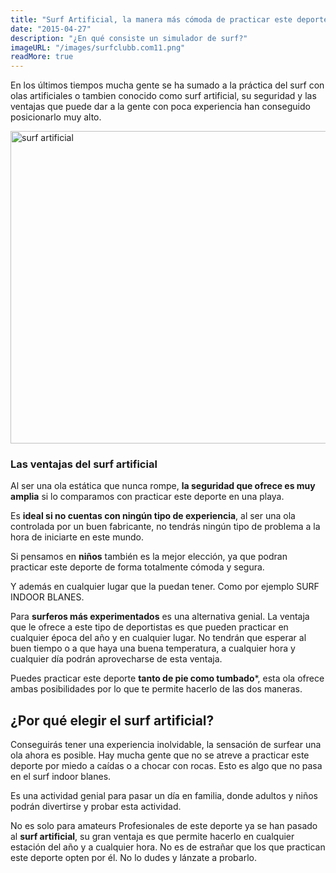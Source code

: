 ```yaml
---
title: "Surf Artificial, la manera más cómoda de practicar este deporte"
date: "2015-04-27"
description: "¿En qué consiste un simulador de surf?"
imageURL: "/images/surfclubb.com11.png"
readMore: true
---
```


En los últimos tiempos mucha gente se ha sumado a la práctica del surf con olas artificiales o tambien conocido como surf artificial, su seguridad y las ventajas que puede dar a la gente con poca experiencia han conseguido posicionarlo muy alto.

<img width="1000" height="500" src="/images/surfclubb.com11.png" title="surf artificial"></img>

### Las ventajas del surf artificial

Al ser una ola estática que nunca rompe, **la seguridad que ofrece es muy amplia** si lo comparamos con practicar este deporte en una playa.

Es **ideal si no cuentas con ningún tipo de experiencia**, al ser una ola controlada por un buen fabricante,  no tendrás ningún tipo de problema a la hora de iniciarte en este mundo.

Si pensamos en **niños** también es la mejor elección, ya que podran practicar este deporte de forma totalmente cómoda y segura.

Y además en cualquier lugar que la puedan tener. Como por ejemplo SURF INDOOR BLANES.

Para **surferos más experimentados** es una alternativa genial. La ventaja que le ofrece a este tipo de deportistas es que pueden practicar en cualquier época del año y en cualquier lugar. No tendrán que esperar al buen tiempo o a que haya una buena temperatura, a cualquier hora y cualquier día podrán aprovecharse de esta ventaja.

Puedes practicar este deporte **tanto de pie como tumbado***, esta ola ofrece ambas posibilidades por lo que te permite hacerlo de las dos maneras.

## ¿Por qué elegir el surf artificial?

Conseguirás tener una experiencia inolvidable, la sensación de surfear una ola ahora es posible. Hay mucha gente que no se atreve a practicar este deporte por miedo a caídas o a chocar con rocas. Esto es algo que no pasa en el surf indoor blanes.

Es una actividad genial para pasar un día en familia, donde adultos y niños podrán divertirse y probar esta actividad.

No es solo para amateurs
Profesionales de este deporte ya se han pasado al **surf artificial**, su gran ventaja es que permite hacerlo en cualquier estación del año y a cualquier hora. No es de estrañar que los que  practican este deporte opten por él. No lo dudes y lánzate a probarlo.
